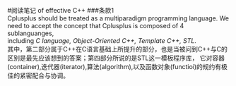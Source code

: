 #阅读笔记 of effective C++
###条款1     
Cplusplus should be treated as a multiparadigm programming language. We need to accept the concept that Cplusplus is composed of 4 sublanguanges,   
including *C language, Object-Oriented C++, Template C++, STL*.  
其中，第二部分属于C++在C语言基础上所提升的部分，也是当被问到C++与C的区别是最先应该想到的答案；第四部分所说的是STL这一模板程序库， 
它对容器(container),迭代器(iterator),算法(algorithm),以及函数对象(functioi)的规约有极佳的紧密配合与协调。


